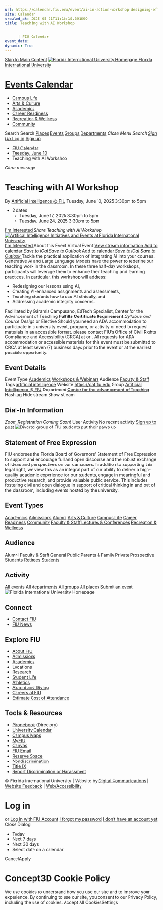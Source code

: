 ```yaml
---
url: https://calendar.fiu.edu/event/ai-in-action-workshop-designing-effective-assignments-and-assessments-for-ai-enhanced-learning
site: Calendar
crawled_at: 2025-05-21T11:18:18.891699
title: Teaching with AI Workshop
    
    
      | FIU Calendar
event_date: 
dynamic: True
---
```


[Skip to Main Content](https://calendar.fiu.edu/event/ai-in-action-workshop-designing-effective-assignments-and-assessments-for-ai-enhanced-learning#main-content)
[![Florida International University Homepage](https://digicdn.fiu.edu/core/_assets/images/logo-top.png) Florida International University](https://www.fiu.edu)
# [Events Calendar ](https://calendar.fiu.edu/)
  * [Campus Life](https://calendar.fiu.edu/calendar?event_types%5B%5D=127595)
  * [Arts & Culture](https://calendar.fiu.edu/calendar?event_types%5B%5D=127590)
  * [Academics](https://calendar.fiu.edu/calendar?event_types%5B%5D=127582)
  * [Career Readiness](https://calendar.fiu.edu/calendar?event_types%5B%5D=127584)
  * [Recreation & Wellness](https://calendar.fiu.edu/calendar?event_types%5B%5D=127603)
  * [Community](https://calendar.fiu.edu/calendar?event_types%5B%5D=127601)


Search Search
[Places](https://calendar.fiu.edu/search/places) [Events](https://calendar.fiu.edu/calendar) [Groups](https://calendar.fiu.edu/search/groups) [Departments](https://calendar.fiu.edu/search/departments)
_Close Menu_
_Search_ [ _Sign Up_ ](https://calendar.fiu.edu/signup)
[Log in](https://calendar.fiu.edu/auth/shib_login?previous_url=https%3A%2F%2Fcalendar.fiu.edu%2Fevent%2Fai-in-action-workshop-designing-effective-assignments-and-assessments-for-ai-enhanced-learning) [Sign up](https://calendar.fiu.edu/signup)
  * [FIU Calendar](https://calendar.fiu.edu/)
  * [Tuesday, June 10](https://calendar.fiu.edu/calendar/day/2025/6/10)
  * Teaching with AI Workshop


_Clear message_
# Teaching with AI Workshop
By [ Artificial Intelligence @ FIU](https://calendar.fiu.edu/group/artificial-intelligence-fiu)
Tuesday, June 10, 2025 3:30pm to 5pm 
+ 2 dates
  * Tuesday, June 17, 2025 3:30pm to 5pm
  * Tuesday, June 24, 2025 3:30pm to 5pm


[ I'm Interested ](https://calendar.fiu.edu/event/49675900222087/confirm?return=https%3A%2F%2Fcalendar.fiu.edu%2Fevent%2Fai-in-action-workshop-designing-effective-assignments-and-assessments-for-ai-enhanced-learning)
_Share Teaching with AI Workshop_
[ ![Artifical Intelligence Initiatives and Events at Florida International University](https://localist-images.azureedge.net/photos/49675723217857/card/52688835ab353fbeb26c5edf82299fd90a07bf4f.jpg) ](https://calendar.fiu.edu/photo/49675723217857)
[ I'm Interested ](https://calendar.fiu.edu/event/49675900222087/confirm?return=https%3A%2F%2Fcalendar.fiu.edu%2Fevent%2Fai-in-action-workshop-designing-effective-assignments-and-assessments-for-ai-enhanced-learning)
About this Event
Virtual Event [View stream information ](https://calendar.fiu.edu/event/ai-in-action-workshop-designing-effective-assignments-and-assessments-for-ai-enhanced-learning#about_stream)
[Add to calendar ](https://calendar.fiu.edu/event/ai-in-action-workshop-designing-effective-assignments-and-assessments-for-ai-enhanced-learning)
[ _Save to iCal_ ](https://calendar.fiu.edu/event/ai-in-action-workshop-designing-effective-assignments-and-assessments-for-ai-enhanced-learning.ics "Save to iCal") [ _Save to Outlook_ ](https://calendar.fiu.edu/event/ai-in-action-workshop-designing-effective-assignments-and-assessments-for-ai-enhanced-learning.ics "Save to Outlook")
[Add to calendar ](https://calendar.fiu.edu/event/ai-in-action-workshop-designing-effective-assignments-and-assessments-for-ai-enhanced-learning)
[ _Save to iCal_ ](https://calendar.fiu.edu/event/ai-in-action-workshop-designing-effective-assignments-and-assessments-for-ai-enhanced-learning.ics "Save to iCal") [ _Save to Outlook_ ](https://calendar.fiu.edu/event/ai-in-action-workshop-designing-effective-assignments-and-assessments-for-ai-enhanced-learning.ics "Save to Outlook")
Tackle the practical application of integrating AI into your courses. Generative AI and Large Language Models have the power to redefine our teaching work in the classroom. In these three half-day workshops, participants will leverage them to enhance their teaching and learning practices. In particular, this workshop will address:
  * Redesigning our lessons using AI,
  * Creating AI-enhanced assignments and assessments,
  * Teaching students how to use AI ethically, and
  * Addressing academic integrity concerns.


Facilitated by Gáramis Campusano, EdTech Specialist, Center for the Advancement of Teaching
**Fulfills Certificate Requirement:**_Syllabus and Course Design_ or Elective
Should you need an ADA accommodation to participate in a university event, program, or activity or need to request materials in an accessible format, please contact FIU’s Office of Civil Rights Compliance and Accessibility (CRCA) at or . All requests for ADA accommodation or accessible materials for this event must be submitted to CRCA at least seven (7) business days prior to the event or at the earliest possible opportunity. 
## Event Details
Event Type
[Academics](https://calendar.fiu.edu/search/events?event_types%5B%5D=127582) [Workshops & Webinars](https://calendar.fiu.edu/search/events?event_types%5B%5D=127588)
Audience
[Faculty & Staff](https://calendar.fiu.edu/search/events?event_types%5B%5D=121720)
Tags
[artificial intelligence](https://calendar.fiu.edu/search/events?event_types%5B%5D=95096)
Website
<https://cat.fiu.edu>
Group
[Artificial Intelligence @ FIU](https://calendar.fiu.edu/group/artificial-intelligence-fiu)
Department
[Center for the Advancement of Teaching](https://calendar.fiu.edu/department/center_for_the_advancement_of_teaching)
Hashtag
Hide stream Show stream
## Dial-In Information
_Zoom Registration Coming Soon!_
User Activity
No recent activity
[Sign up to post](https://calendar.fiu.edu/auth/shib_login?previous_url=https%3A%2F%2Fcalendar.fiu.edu%2Fevent%2Fai-in-action-workshop-designing-effective-assignments-and-assessments-for-ai-enhanced-learning)
![Diverse group of FIU students put their paws up](https://www.fiu.edu/_assets/images/thumbnail-students-paw.jpg)
## Statement of Free Expression
FIU endorses the Florida Board of Governors' Statement of Free Expression to support and encourage full and open discourse and the robust exchange of ideas and perspectives on our campuses. In addition to supporting this legal right, we view this as an integral part of our ability to deliver a high-quality academic experience for our students, engage in meaningful and productive research, and provide valuable public service. This includes fostering civil and open dialogue in support of critical thinking in and out of the classroom, including events hosted by the university.
## Event Types
[Academics](https://calendar.fiu.edu/calendar?event_types%5B%5D=127582)
[Admissions](https://calendar.fiu.edu/calendar?event_types%5B%5D=127583)
[Alumni](https://calendar.fiu.edu/calendar?event_types%5B%5D=127589)
[Arts & Culture](https://calendar.fiu.edu/calendar?event_types%5B%5D=127590)
[Campus Life](https://calendar.fiu.edu/calendar?event_types%5B%5D=127595)
[Career Readiness](https://calendar.fiu.edu/calendar?event_types%5B%5D=127584)
[Community](https://calendar.fiu.edu/calendar?event_types%5B%5D=127601)
[Faculty & Staff](https://calendar.fiu.edu/calendar?event_types%5B%5D=127602)
[Lectures & Conferences](https://calendar.fiu.edu/calendar?event_types%5B%5D=127587)
[Recreation & Wellness](https://calendar.fiu.edu/calendar?event_types%5B%5D=127603)
## Audience
[Alumni](https://calendar.fiu.edu/calendar?event_types%5B%5D=121721)
[Faculty & Staff](https://calendar.fiu.edu/calendar?event_types%5B%5D=121720)
[General Public](https://calendar.fiu.edu/calendar?event_types%5B%5D=121722)
[Parents & Family](https://calendar.fiu.edu/calendar?event_types%5B%5D=36918157286658)
[Private](https://calendar.fiu.edu/calendar?event_types%5B%5D=129753)
[Prospective Students](https://calendar.fiu.edu/calendar?event_types%5B%5D=121723)
[Retirees](https://calendar.fiu.edu/calendar?event_types%5B%5D=37290279036119)
[Students](https://calendar.fiu.edu/calendar?event_types%5B%5D=121719)
## Activity
[All events](https://calendar.fiu.edu/search?what=events)
[All departments](https://calendar.fiu.edu/search/departments)
[All groups](https://calendar.fiu.edu/search?what=groups)
[All places](https://calendar.fiu.edu/search?what=places)
[Submit an event](https://calendar.fiu.edu/admin/events/new/basic-information)
[ ![Florida International University Homepage](https://digicdn.fiu.edu/core/_assets/images/footer-logo.svg) ](https://www.fiu.edu/)
## Connect
  * [Contact FIU](https://www.fiu.edu/about/contact-us/index.html)
  * [FIU News](https://news.fiu.edu/)


## Explore FIU
  * [About FIU](https://www.fiu.edu/about/index.html)
  * [Admissions](https://www.fiu.edu/admissions/index.html)
  * [Academics](https://www.fiu.edu/academics/index.html)
  * [Locations](https://www.fiu.edu/locations/index.html)
  * [Research](https://www.fiu.edu/research/index.html)
  * [Student Life](https://www.fiu.edu/student-life/index.html)
  * [Athletics](https://www.fiu.edu/athletics/index.html)
  * [Alumni and Giving](https://www.fiu.edu/alumni-and-giving/index.html)
  * [Careers at FIU](https://hr.fiu.edu/careers/)
  * [Estimate Cost of Attendance](https://onestop.fiu.edu/finances/estimate-your-costs/)


## Tools & Resources
  * [Phonebook](https://phonebook.fiu.edu) (Directory)
  * [University Calendar](https://calendar.fiu.edu/)
  * [Campus Maps](https://campusmaps.fiu.edu/)
  * [MyFIU](https://my.fiu.edu/)
  * [Canvas](https://canvas.fiu.edu)
  * [FIU Email](http://mail.fiu.edu/)
  * [Reserve Space](https://reservespace.fiu.edu/make-reservation/)
  * [Nondiscrimination](https://ace.fiu.edu/civil-rights-and-accessibility/harassment-and-discrimination/)
  * [Title IX](https://ace.fiu.edu/title-ix/)
  * [Report Discrimination or Harassment](https://report.fiu.edu/)


© Florida International University  | Website by [Digital Communications](https://stratcomm.fiu.edu/digital-print/websites/) | [Website Feedback](https://webforms.fiu.edu/view.php?id=370774&element_5=https://calendar.fiu.edu/https://calendar.fiu.edu/) | [Web/Accessibility](https://accessibility.fiu.edu/)
# Log in
or
[Log in with FIU Account](https://calendar.fiu.edu/auth/shib_login?previous_url=https%3A%2F%2Fcalendar.fiu.edu%2Fevent%2Fai-in-action-workshop-designing-effective-assignments-and-assessments-for-ai-enhanced-learning)
[I forgot my password](https://calendar.fiu.edu/auth/forgot) [I don't have an account yet](https://calendar.fiu.edu/signup)
Close Dialog
  * Today
  * Next 7 days
  * Next 30 days
  * Select date on a calendar


CancelApply
# Concept3D Cookie Policy
We use cookies to understand how you use our site and to improve your experience. By continuing to use our site, you consent to our Privacy Policy, including the use of cookies. 
Accept All CookiesSettings
